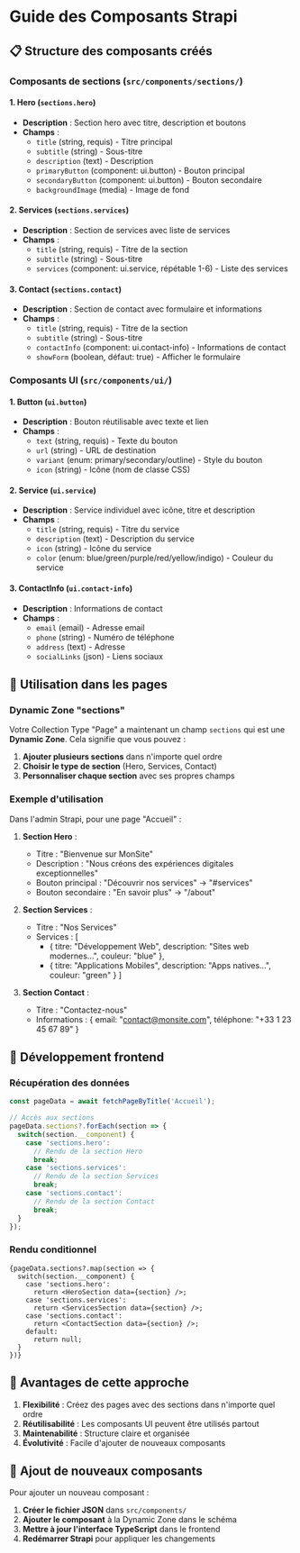 # Guide des Composants Strapi

## 📋 **Structure des composants créés**

### **Composants de sections** (`src/components/sections/`)

#### 1. **Hero** (`sections.hero`)
- **Description** : Section hero avec titre, description et boutons
- **Champs** :
  - `title` (string, requis) - Titre principal
  - `subtitle` (string) - Sous-titre
  - `description` (text) - Description
  - `primaryButton` (component: ui.button) - Bouton principal
  - `secondaryButton` (component: ui.button) - Bouton secondaire
  - `backgroundImage` (media) - Image de fond

#### 2. **Services** (`sections.services`)
- **Description** : Section de services avec liste de services
- **Champs** :
  - `title` (string, requis) - Titre de la section
  - `subtitle` (string) - Sous-titre
  - `services` (component: ui.service, répétable 1-6) - Liste des services

#### 3. **Contact** (`sections.contact`)
- **Description** : Section de contact avec formulaire et informations
- **Champs** :
  - `title` (string, requis) - Titre de la section
  - `subtitle` (string) - Sous-titre
  - `contactInfo` (component: ui.contact-info) - Informations de contact
  - `showForm` (boolean, défaut: true) - Afficher le formulaire

### **Composants UI** (`src/components/ui/`)

#### 1. **Button** (`ui.button`)
- **Description** : Bouton réutilisable avec texte et lien
- **Champs** :
  - `text` (string, requis) - Texte du bouton
  - `url` (string) - URL de destination
  - `variant` (enum: primary/secondary/outline) - Style du bouton
  - `icon` (string) - Icône (nom de classe CSS)

#### 2. **Service** (`ui.service`)
- **Description** : Service individuel avec icône, titre et description
- **Champs** :
  - `title` (string, requis) - Titre du service
  - `description` (text) - Description du service
  - `icon` (string) - Icône du service
  - `color` (enum: blue/green/purple/red/yellow/indigo) - Couleur du service

#### 3. **ContactInfo** (`ui.contact-info`)
- **Description** : Informations de contact
- **Champs** :
  - `email` (email) - Adresse email
  - `phone` (string) - Numéro de téléphone
  - `address` (text) - Adresse
  - `socialLinks` (json) - Liens sociaux

## 🎯 **Utilisation dans les pages**

### **Dynamic Zone "sections"**
Votre Collection Type "Page" a maintenant un champ `sections` qui est une **Dynamic Zone**. Cela signifie que vous pouvez :

1. **Ajouter plusieurs sections** dans n'importe quel ordre
2. **Choisir le type de section** (Hero, Services, Contact)
3. **Personnaliser chaque section** avec ses propres champs

### **Exemple d'utilisation**

Dans l'admin Strapi, pour une page "Accueil" :

1. **Section Hero** :
   - Titre : "Bienvenue sur MonSite"
   - Description : "Nous créons des expériences digitales exceptionnelles"
   - Bouton principal : "Découvrir nos services" → "#services"
   - Bouton secondaire : "En savoir plus" → "/about"

2. **Section Services** :
   - Titre : "Nos Services"
   - Services : [
     - { titre: "Développement Web", description: "Sites web modernes...", couleur: "blue" },
     - { titre: "Applications Mobiles", description: "Apps natives...", couleur: "green" }
   ]

3. **Section Contact** :
   - Titre : "Contactez-nous"
   - Informations : { email: "contact@monsite.com", téléphone: "+33 1 23 45 67 89" }

## 🔧 **Développement frontend**

### **Récupération des données**
```typescript
const pageData = await fetchPageByTitle('Accueil');

// Accès aux sections
pageData.sections?.forEach(section => {
  switch(section.__component) {
    case 'sections.hero':
      // Rendu de la section Hero
      break;
    case 'sections.services':
      // Rendu de la section Services
      break;
    case 'sections.contact':
      // Rendu de la section Contact
      break;
  }
});
```

### **Rendu conditionnel**
```astro
{pageData.sections?.map(section => {
  switch(section.__component) {
    case 'sections.hero':
      return <HeroSection data={section} />;
    case 'sections.services':
      return <ServicesSection data={section} />;
    case 'sections.contact':
      return <ContactSection data={section} />;
    default:
      return null;
  }
})}
```

## 🚀 **Avantages de cette approche**

1. **Flexibilité** : Créez des pages avec des sections dans n'importe quel ordre
2. **Réutilisabilité** : Les composants UI peuvent être utilisés partout
3. **Maintenabilité** : Structure claire et organisée
4. **Évolutivité** : Facile d'ajouter de nouveaux composants

## 📝 **Ajout de nouveaux composants**

Pour ajouter un nouveau composant :

1. **Créer le fichier JSON** dans `src/components/`
2. **Ajouter le composant** à la Dynamic Zone dans le schéma
3. **Mettre à jour l'interface TypeScript** dans le frontend
4. **Redémarrer Strapi** pour appliquer les changements 